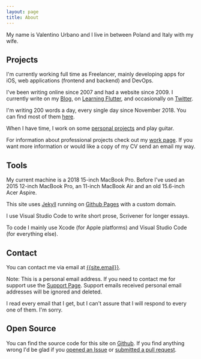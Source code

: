 ```yaml
---
layout: page
title: About
---
```


My name is Valentino Urbano and I live in between Poland and Italy with my wife.

## Projects

I'm currently working full time as Freelancer, mainly developing apps for iOS, web applications (frontend and backend) and DevOps.

I've been writing online since 2007 and had a website since 2009. I currently write on my [Blog](/), on [Learning Flutter](https://learningflutter.net), and occasionally on [Twitter](https://twitter.com/valentinourbano).

I'm writing 200 words a day, every single day since November 2018. You can find most of them [here](/).

When I have time, I work on some [personal projects](/projects) and play guitar.

For information about professional projects check out my [work page](/work). If you want more information or would like a copy of my CV send an email my way.

## Tools

My current machine is a 2018 15-inch MacBook Pro. Before I've used an 2015 12-inch MacBook Pro, an 11-inch MacBook Air and an old 15.6-inch Acer Aspire.

This site uses [Jekyll](https://jekyllrb.com) running on [Github Pages](https://pages.github.com) with a custom domain.

I use Visual Studio Code to write short prose, Scrivener for longer essays.

To code I mainly use Xcode (for Apple platforms) and Visual Studio Code (for everything else).

## Contact

You can contact me via email at <a href="mailto:{{site.email}}">{{site.email}}</a>.

Note: This is a personal email address. If you need to contact me for support use the [Support Page](/support/). Support emails received personal email addresses will be ignored and deleted.

I read every email that I get, but I can't assure that I will respond to every one of them. I'm sorry.

## Open Source

You can find the source code for this site on [Github](https://github.com/valeIT/valeIT.github.io). If you find anything wrong I'd be glad if you [opened an Issue](https://github.com/valeIT/valeIT.github.io/issues) or [submitted a pull request](https://github.com/valeIT/valeIT.github.io/pulls).
